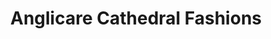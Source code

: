 ---
title: "Anglicare Cathedral Fashions"
url: /north-adelaide/anglicare-cathedral-fashions/
shop: shop
---